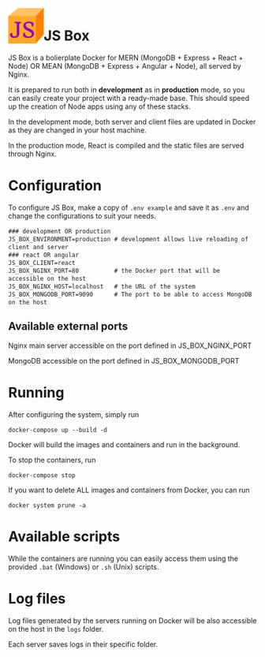 <img src="./client-react/public/favicon/favicon-72.png" alt="JS Box logo" style="float: left;"/>

# JS Box

JS Box is a bolierplate Docker for MERN (MongoDB + Express + React + Node) OR MEAN (MongoDB + Express + Angular + Node), all served by Nginx.

It is prepared to run both in **development** as in **production** mode, so you can easily create your project with a ready-made base. This should speed up the creation of Node apps using any of these stacks.

In the development mode, both server and client files are updated in Docker as they are changed in your host machine.

In the production mode, React is compiled and the static files are served through Nginx.

# Configuration

To configure JS Box, make a copy of `.env example` and save it as `.env` and change the configurations to suit your needs.

```
### development OR production
JS_BOX_ENVIRONMENT=production # development allows live reloading of client and server
### react OR angular
JS_BOX_CLIENT=react
JS_BOX_NGINX_PORT=80          # the Docker port that will be accessible on the host
JS_BOX_NGINX_HOST=localhost   # the URL of the system
JS_BOX_MONGODB_PORT=9090      # The port to be able to access MongoDB on the host
```

## Available external ports

Nginx main server accessible on the port defined in JS_BOX_NGINX_PORT

MongoDB accessible on the port defined in JS_BOX_MONGODB_PORT

# Running

After configuring the system, simply run

```
docker-compose up --build -d
```

Docker will build the images and containers and run in the background.

To stop the containers, run

```
docker-compose stop
```


If you want to delete ALL images and containers from Docker, you can run

```
docker system prune -a
```

# Available scripts

While the containers are running you can easily access them using the provided `.bat` (Windows) or `.sh` (Unix) scripts.

# Log files

Log files generated by the servers running on Docker will be also accessible on the host in the `logs` folder.

Each server saves logs in their specific folder.
